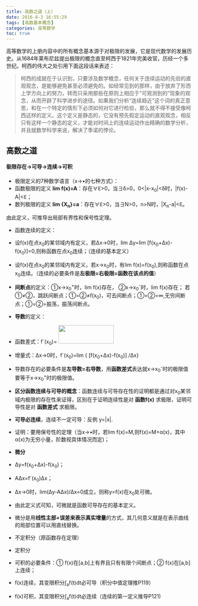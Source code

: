 ```yaml
---
title: 高数之道（上）
date: 2016-8-3 16:55:29
tags: [高数基本概念]
categories: 高等数学
toc: true
---
```


高等数学的上册内容中的所有概念基本源于对极限的发展，它是现代数学的发展历史。从1684年莱布尼兹提出极限的概念直至柯西于1821年完美收官，历经一个多世纪。柯西的伟大之处引用下面这段话来表述：
> 柯西的成就在于认识到，只要涉及数学概念，任何关于连续运动的先验的直观观念，是能够避免甚至必须避免的。如经常见到的那样，由于放弃了形而上学方向上的努力，转而只采用那些在原则上相应于“可观测到的”现象的观念，从而开辟了科学进步的途径。如果我们分析“连续趋近”这个词的真正意思，和在一个特定的情形下必须如何对它进行检验，那么就不得不接受像柯西这样的定义。这个定义是静态的，它没有预先假定运动的直观观念，相反只有这样一个静态的定义，才能对时间上的连续运动作出精确的数学分析，并且就数学科学来说，解决了季诺的悖论。

<!-- more -->  
## 高数之道  
#### 极限存在→可导→连续→可积
* 极限定义的7种数学语言（x→•的七种方式）：  
 * 函数极限的定义 **lim f(x)=A**：存在∀Ԑ>0，当∃δ>0，0<|x-x<sub>0</sub>|<δ时，|f(x)-A|<Ԑ；
 * 数列极限的定义 **lim {X<sub>n</sub>}=a**：存在∀Ԑ>0，当∃N>0，n>N时，|X<sub>n</sub>-a|<Ԑ。  

由此定义，可推导出局部有界性和保号性定理。  
* 函数连续的定义：  
 * 设f(x)在点x<sub>0</sub>的某邻域内有定义，若Δx→0时，lim Δy=lim [f(x<sub>0</sub>+Δx)-f(x<sub>0</sub>)]=0,则称函数在点x<sub>0</sub>连续；（连续的基本定义）  
 * 设f(x)在点x<sub>0</sub>的某邻域内有定义，若x→x<sub>0</sub>时，有lim f(x)=f(x<sub>0</sub>),则称函数在点x<sub>0</sub>连续。（连续的必要条件是**左极限=右极限=函数在该点的值**）  
 * **间断点**的定义：①x→x<sub>0</sub><sup>+</sup>时，lim f(x)存在， ②x→x<sub>0</sub><sup>-</sup>时，lim f(x)存在； 若①≠②，跳跃间断点；①=②≠f(x<sub>0</sub>)，可去间断点；①=②=∞,无穷间断点；①=②=振荡，振荡间断点。


* **导数**的定义：  
 * 函数差式：f`(x<sub>0</sub>)= <img src="https://upload.wikimedia.org/math/5/6/2/562335d13d45572da298df8cfe4a8fc8.png"  width="150" height="50" />

 * 增量式：Δx→0时，f`(x<sub>0</sub>)=lim { [f(x<sub>0</sub>+Δx)-f(x<sub>0</sub>)] /Δx}
 * 导数存在的必要条件是**左导数=右导数**，用**函数差式**表达就x→x<sub>0</sub><sup>-</sup>时的极限值要等于x→x<sub>0</sub><sup>+</sup>时的极限值。


* **区分函数连续与可导的概念**：函数连续与可导存在性的证明都是通过对x<sub>0</sub>某邻域内极限的存在性来证得，区别在于证明连续性是对 **函数f(x)** 求极限，证明可导性是对 **函数差式** 求极限。

* **可导必连续**，连续不一定可导：反例 y=|x|.  
 * 证明：要用保号性的定理（当x→•时，若lim f(x)=M,则f(x)=M+α(x)，其中α(x)为无穷小量，阶数视具体情况而定)；

* **微分**  
 * Δy=f(x<sub>0</sub>+Δx)-f(x<sub>0</sub>)；
 * AΔx=f`(x<sub>0</sub>)Δx；
 * Δx→0时，lim(Δy-AΔx)/Δx=0成立，则称y=f(x)在x<sub>0</sub>处可微。
 * 由此定义式可知，可微就是函数可导存在的基本定义。
 * 微分是用**线性主部+误差来表示真实增量**的方式，其几何意义就是在表示曲线的局部位置可以用直线替换。
* 不定积分（原函数存在定理）
* 定积分
 * 可积的必要条件：① f(x)在[a,b]上有界且只有有限个间断点；② f(x)在[a,b]上连续；
 * f(x)连续，其变限积分∫<sub>a</sub>f(t)dt必可导（积分中值定理推P119）
 * f(x)可积，其变限积分∫<sub>a</sub>f(t)dt必连续（连续的第一定义推导P121)
